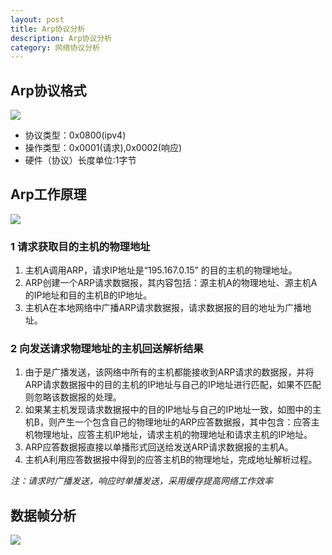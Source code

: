 ```yaml
---
layout: post
title: Arp协议分析
description: Arp协议分析
category: 网络协议分析
---
```


## Arp协议格式

![](https://i.imgur.com/Wh3Tgm0.png)

- 协议类型：0x0800(ipv4)
- 操作类型：0x0001(请求),0x0002(响应)
- 硬件（协议）长度单位:1字节

## Arp工作原理
![](https://i.imgur.com/aNPTLL1.png)

### 1 请求获取目的主机的物理地址
1. 主机A调用ARP，请求IP地址是“195.167.0.15” 的目的主机的物理地址。
2. ARP创建一个ARP请求数据报，其内容包括：源主机A的物理地址、源主机A的IP地址和目的主机B的IP地址。
3. 主机A在本地网络中广播ARP请求数据报，请求数据报的目的地址为广播地址。

### 2 向发送请求物理地址的主机回送解析结果

1. 由于是广播发送，该网络中所有的主机都能接收到ARP请求的数据报，并将ARP请求数据报中的目的主机的IP地址与自己的IP地址进行匹配，如果不匹配则忽略该数据报的处理。
2. 如果某主机发现请求数据报中的目的IP地址与自己的IP地址一致，如图中的主机B，则产生一个包含自己的物理地址的ARP应答数据报，其中包含：应答主机物理地址，应答主机IP地址，请求主机的物理地址和请求主机的IP地址。
3. ARP应答数据报直接以单播形式回送给发送ARP请求数据报的主机A。
4. 主机A利用应答数据报中得到的应答主机B的物理地址，完成地址解析过程。

*注：请求时广播发送，响应时单播发送，采用缓存提高网络工作效率*

## 数据帧分析
![](https://i.imgur.com/d3K647M.png)
